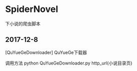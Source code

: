 # SpiderNovel
下小说的爬虫脚本

## 2017-12-8
[QuYueGeDownloader] QuYueGe下载器

调用方法 python QuYueGeDownloader.py http_url(小说目录页)